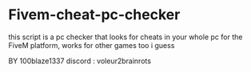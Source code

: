 # Fivem-cheat-pc-checker
this script is a pc checker that looks for cheats in your whole pc for the FiveM platform, works for other games too i guess

BY 100blaze1337
discord : voleur2brainrots
